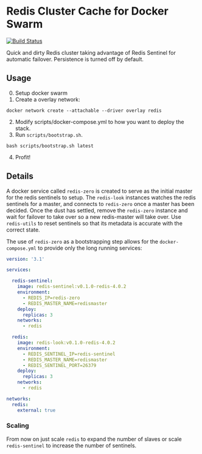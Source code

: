 # Redis Cluster Cache for Docker Swarm

[![Build Status](https://travis-ci.org/thomasjpfan/redis-cluster-docker-swarm.svg?branch=master)](https://travis-ci.org/thomasjpfan/redis-cluster-docker-swarm)

Quick and dirty Redis cluster taking advantage of Redis Sentinel for automatic failover. Persistence is turned off by default.

## Usage

0. Setup docker swarm
1. Create a overlay network:
```
docker network create --attachable --driver overlay redis
```
2. Modify scripts/docker-compose.yml to how you want to deploy the stack.
3. Run `scripts/bootstrap.sh`.
```
bash scripts/bootstrap.sh latest
```
4. Profit!

## Details

A docker service called `redis-zero` is created to serve as the initial master for the redis sentinels to setup. The `redis-look` instances watches the redis sentinels for a master, and connects to `redis-zero` once a master has been decided. Once the dust has settled, remove the `redis-zero` instance and wait for failover to take over so a new redis-master will take over. Use `redis-utils` to reset sentinels so that its metadata is accurate with the correct state.

The use of `redis-zero` as a bootstrapping step allows for the `docker-compose.yml` to provide only the long running services:

```yaml
version: '3.1'

services:

  redis-sentinel:
    image: redis-sentinel:v0.1.0-redis-4.0.2
    environment:
      - REDIS_IP=redis-zero
      - REDIS_MASTER_NAME=redismaster
    deploy:
      replicas: 3
    networks:
      - redis

  redis:
    image: redis-look:v0.1.0-redis-4.0.2
    environment:
      - REDIS_SENTINEL_IP=redis-sentinel
      - REDIS_MASTER_NAME=redismaster
      - REDIS_SENTINEL_PORT=26379
    deploy:
      replicas: 3
    networks:
      - redis

networks:
  redis:
    external: true

```

### Scaling

From now on just scale `redis` to expand the number of slaves or scale `redis-sentinel` to increase the number of sentinels.
